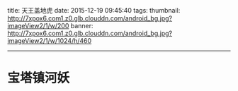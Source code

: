 title: 天王盖地虎
date: 2015-12-19 09:45:40
tags:
thumbnail: http://7xpox6.com1.z0.glb.clouddn.com/android_bg.jpg?imageView2/1/w/200
banner: http://7xpox6.com1.z0.glb.clouddn.com/android_bg.jpg?imageView2/1/w/1024/h/460

---

# 宝塔镇河妖